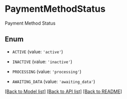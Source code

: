 # PaymentMethodStatus

Payment Method Status

## Enum

* `ACTIVE` (value: `'active'`)

* `INACTIVE` (value: `'inactive'`)

* `PROCESSING` (value: `'processing'`)

* `AWAITING_DATA` (value: `'awaiting_data'`)

[[Back to Model list]](../README.md#documentation-for-models) [[Back to API list]](../README.md#documentation-for-api-endpoints) [[Back to README]](../README.md)



